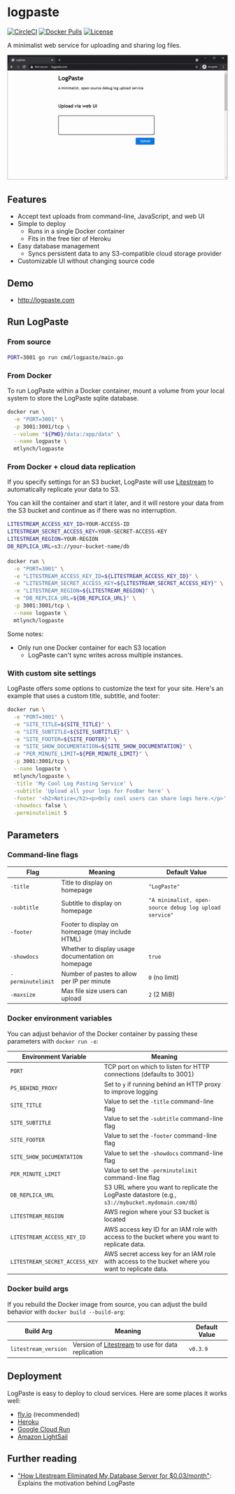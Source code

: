 # logpaste

[![CircleCI](https://circleci.com/gh/mtlynch/logpaste.svg?style=svg)](https://circleci.com/gh/mtlynch/logpaste)
[![Docker Pulls](https://img.shields.io/docker/pulls/mtlynch/logpaste.svg?maxAge=604800)](https://hub.docker.com/r/mtlynch/logpaste/)
[![License](http://img.shields.io/:license-mit-blue.svg?style=flat-square)](LICENSE)

A minimalist web service for uploading and sharing log files.

[![LogPaste animated demo](https://raw.githubusercontent.com/mtlynch/logpaste/master/.readme-assets/demo.gif)](https://raw.githubusercontent.com/mtlynch/logpaste/master/.readme-assets/demo.gif)

## Features

- Accept text uploads from command-line, JavaScript, and web UI
- Simple to deploy
  - Runs in a single Docker container
  - Fits in the free tier of Heroku
- Easy database management
  - Syncs persistent data to any S3-compatible cloud storage provider
- Customizable UI without changing source code

## Demo

- <http://logpaste.com>

## Run LogPaste

### From source

```bash
PORT=3001 go run cmd/logpaste/main.go
```

### From Docker

To run LogPaste within a Docker container, mount a volume from your local system to store the LogPaste sqlite database.

```bash
docker run \
  -e "PORT=3001" \
  -p 3001:3001/tcp \
  --volume "${PWD}/data:/app/data" \
  --name logpaste \
  mtlynch/logpaste
```

### From Docker + cloud data replication

If you specify settings for an S3 bucket, LogPaste will use [Litestream](https://litestream.io/) to automatically replicate your data to S3.

You can kill the container and start it later, and it will restore your data from the S3 bucket and continue as if there was no interruption.

```bash
LITESTREAM_ACCESS_KEY_ID=YOUR-ACCESS-ID
LITESTREAM_SECRET_ACCESS_KEY=YOUR-SECRET-ACCESS-KEY
LITESTREAM_REGION=YOUR-REGION
DB_REPLICA_URL=s3://your-bucket-name/db

docker run \
  -e "PORT=3001" \
  -e "LITESTREAM_ACCESS_KEY_ID=${LITESTREAM_ACCESS_KEY_ID}" \
  -e "LITESTREAM_SECRET_ACCESS_KEY=${LITESTREAM_SECRET_ACCESS_KEY}" \
  -e "LITESTREAM_REGION=${LITESTREAM_REGION}" \
  -e "DB_REPLICA_URL=${DB_REPLICA_URL}" \
  -p 3001:3001/tcp \
  --name logpaste \
  mtlynch/logpaste
```

Some notes:

- Only run one Docker container for each S3 location
  - LogPaste can't sync writes across multiple instances.

### With custom site settings

LogPaste offers some options to customize the text for your site. Here's an example that uses a custom title, subtitle, and footer:

```bash
docker run \
  -e "PORT=3001" \
  -e "SITE_TITLE=${SITE_TITLE}" \
  -e "SITE_SUBTITLE=${SITE_SUBTITLE}" \
  -e "SITE_FOOTER=${SITE_FOOTER}" \
  -e "SITE_SHOW_DOCUMENTATION=${SITE_SHOW_DOCUMENTATION}" \
  -e "PER_MINUTE_LIMIT=${PER_MINUTE_LIMIT}" \
  -p 3001:3001/tcp \
  --name logpaste \
  mtlynch/logpaste \
  -title 'My Cool Log Pasting Service' \
  -subtitle 'Upload all your logs for FooBar here' \
  -footer '<h2>Notice</h2><p>Only cool users can share logs here.</p>' \
  -showdocs false \
  -perminutelimit 5
```

## Parameters

### Command-line flags

| Flag              | Meaning                                            | Default Value                                          |
| ----------------- | -------------------------------------------------- | ------------------------------------------------------ |
| `-title`          | Title to display on homepage                       | `"LogPaste"`                                           |
| `-subtitle`       | Subtitle to display on homepage                    | `"A minimalist, open-source debug log upload service"` |
| `-footer`         | Footer to display on homepage (may include HTML)   |                                                        |
| `-showdocs`       | Whether to display usage documentation on homepage | `true`                                                 |
| `-perminutelimit` | Number of pastes to allow per IP per minute        | `0` (no limit)                                         |
| `-maxsize`        | Max file size users can upload                     | `2` (2 MiB)                                            |

### Docker environment variables

You can adjust behavior of the Docker container by passing these parameters with `docker run -e`:

| Environment Variable           | Meaning                                                                                           |
| ------------------------------ | ------------------------------------------------------------------------------------------------- |
| `PORT`                         | TCP port on which to listen for HTTP connections (defaults to 3001)                               |
| `PS_BEHIND_PROXY`              | Set to `y` if running behind an HTTP proxy to improve logging                                     |
| `SITE_TITLE`                   | Value to set the `-title` command-line flag                                                       |
| `SITE_SUBTITLE`                | Value to set the `-subtitle` command-line flag                                                    |
| `SITE_FOOTER`                  | Value to set the `-footer` command-line flag                                                      |
| `SITE_SHOW_DOCUMENTATION`      | Value to set the `-showdocs` command-line flag                                                    |
| `PER_MINUTE_LIMIT`             | Value to set the `-perminutelimit` command-line flag                                              |
| `DB_REPLICA_URL`               | S3 URL where you want to replicate the LogPaste datastore (e.g., `s3://mybucket.mydomain.com/db`) |
| `LITESTREAM_REGION`            | AWS region where your S3 bucket is located                                                        |
| `LITESTREAM_ACCESS_KEY_ID`     | AWS access key ID for an IAM role with access to the bucket where you want to replicate data.     |
| `LITESTREAM_SECRET_ACCESS_KEY` | AWS secret access key for an IAM role with access to the bucket where you want to replicate data. |

### Docker build args

If you rebuild the Docker image from source, you can adjust the build behavior with `docker build --build-arg`:

| Build Arg            | Meaning                                                                     | Default Value |
| -------------------- | --------------------------------------------------------------------------- | ------------- |
| `litestream_version` | Version of [Litestream](https://litestream.io/) to use for data replication | `v0.3.9`      |

## Deployment

LogPaste is easy to deploy to cloud services. Here are some places it works well:

- [fly.io](docs/deployment/fly.io.md) (recommended)
- [Heroku](docs/deployment/heroku.md)
- [Google Cloud Run](docs/deployment/cloud-run.md)
- [Amazon LightSail](docs/deployment/lightsail.md)

## Further reading

- ["How Litestream Eliminated My Database Server for $0.03/month"](https://mtlynch.io/litestream/): Explains the motivation behind LogPaste
